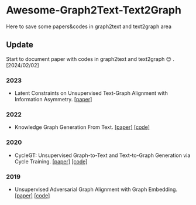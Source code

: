 # Awesome-Graph2Text-Text2Graph
Here to save some papers&codes in graph2text and text2graph area

## Update
Start to document paper with codes in graph2text and text2graph :blush: . [2024/02/02]

### 2023
- Latent Constraints on Unsupervised Text-Graph Alignment with Information Asymmetry. [[paper]](https://ojs.aaai.org/index.php/AAAI/article/view/26600)

### 2022
- Knowledge Graph Generation From Text. [[paper]](https://arxiv.org/abs/2211.10511) [[code]](https://github.com/IBM/Grapher)

### 2020
- CycleGT: Unsupervised Graph-to-Text and Text-to-Graph Generation via Cycle Training. [[paper]](https://arxiv.org/abs/2006.04702) [[code]](https://github.com/QipengGuo/CycleGT)

### 2019
- Unsupervised Adversarial Graph Alignment with Graph Embedding. [[paper]](https://arxiv.org/pdf/1907.00544.pdf) [[code]](https://github.com/ZheHanLiang/UAGA)

